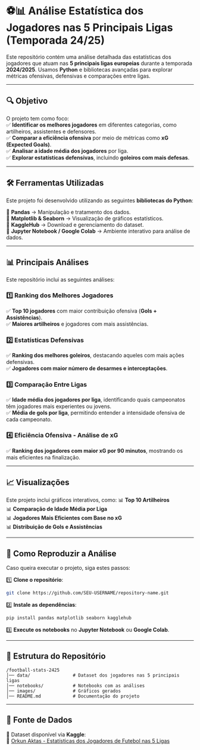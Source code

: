 # **⚽📊 Análise Estatística dos Jogadores nas 5 Principais Ligas (Temporada 24/25)**  
Este repositório contém uma análise detalhada das estatísticas dos jogadores que atuam nas **5 principais ligas europeias** durante a temporada **2024/2025**. Usamos **Python** e bibliotecas avançadas para explorar métricas ofensivas, defensivas e comparações entre ligas.

---

## **🔍 Objetivo**
O projeto tem como foco:  
✅ **Identificar os melhores jogadores** em diferentes categorias, como artilheiros, assistentes e defensores.  
✅ **Comparar a eficiência ofensiva** por meio de métricas como **xG (Expected Goals)**.  
✅ **Analisar a idade média dos jogadores** por liga.  
✅ **Explorar estatísticas defensivas**, incluindo **goleiros com mais defesas**.  

---

## **🛠 Ferramentas Utilizadas**
Este projeto foi desenvolvido utilizando as seguintes **bibliotecas do Python**:  

📌 **Pandas** → Manipulação e tratamento dos dados.  
📌 **Matplotlib & Seaborn** → Visualização de gráficos estatísticos.  
📌 **KaggleHub** → Download e gerenciamento do dataset.  
📌 **Jupyter Notebook / Google Colab** → Ambiente interativo para análise de dados.  

---

## **📊 Principais Análises**
Este repositório inclui as seguintes análises:

### **1️⃣ Ranking dos Melhores Jogadores**
✅ **Top 10 jogadores** com maior contribuição ofensiva (**Gols + Assistências**).  
✅ **Maiores artilheiros** e jogadores com mais assistências.  

### **2️⃣ Estatísticas Defensivas**
✅ **Ranking dos melhores goleiros**, destacando aqueles com mais ações defensivas.  
✅ **Jogadores com maior número de desarmes e interceptações**.  

### **3️⃣ Comparação Entre Ligas**
✅ **Idade média dos jogadores por liga**, identificando quais campeonatos têm jogadores mais experientes ou jovens.  
✅ **Média de gols por liga**, permitindo entender a intensidade ofensiva de cada campeonato.  

### **4️⃣ Eficiência Ofensiva - Análise de xG**
✅ **Ranking dos jogadores com maior xG por 90 minutos**, mostrando os mais eficientes na finalização.  

---

## **📈 Visualizações**
Este projeto inclui gráficos interativos, como:
📊 **Top 10 Artilheiros**  
📊 **Comparação de Idade Média por Liga**  
📊 **Jogadores Mais Eficientes com Base no xG**  
📊 **Distribuição de Gols e Assistências**  

---

## **🚀 Como Reproduzir a Análise**
Caso queira executar o projeto, siga estes passos:

1️⃣ **Clone o repositório**:
```sh
git clone https://github.com/SEU-USERNAME/repository-name.git
```

2️⃣ **Instale as dependências**:
```sh
pip install pandas matplotlib seaborn kagglehub
```

3️⃣ **Execute os notebooks** no **Jupyter Notebook** ou **Google Colab**.

---

## **📂 Estrutura do Repositório**
```
/football-stats-2425
│── data/                # Dataset dos jogadores nas 5 principais ligas
│── notebooks/           # Notebooks com as análises
│── images/              # Gráficos gerados
│── README.md            # Documentação do projeto
```

---

## **🔗 Fonte de Dados**
📁 Dataset disponível via **Kaggle**:  
🔗 [Orkun Aktas - Estatísticas dos Jogadores de Futebol nas 5 Ligas](https://www.kaggle.com/datasets/orkunaktas/all-football-players-stats-in-top-5-leagues-2425)
